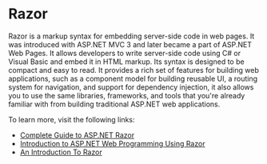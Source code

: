 # Razor

Razor is a markup syntax for embedding server-side code in web pages. It was introduced with ASP.NET MVC 3 and later became a part of ASP.NET Web Pages. It allows developers to write server-side code using C# or Visual Basic and embed it in HTML markup. Its syntax is designed to be compact and easy to read. It provides a rich set of features for building web applications, such as a component model for building reusable UI, a routing system for navigation, and support for dependency injection, it also allows you to use the same libraries, frameworks, and tools that you're already familiar with from building traditional ASP.NET web applications.

To learn more, visit the following links:

- [Complete Guide to ASP.NET Razor](w3schools.com/asp/razor_intro.asp)
- [Introduction to ASP.NET Web Programming Using Razor](https://learn.microsoft.com/en-us/aspnet/web-pages/overview/getting-started/introducing-razor-syntax-c)
- [An Introduction To Razor](https://khalidabuhakmeh.com/what-is-razor-aspnet)